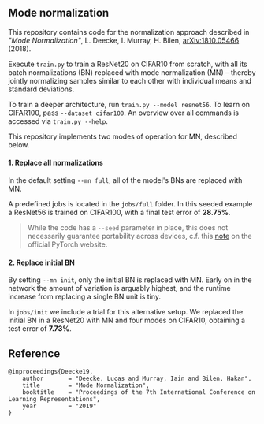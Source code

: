 ## Mode normalization

This repository contains code for the normalization approach described in *"Mode Normalization"*, L. Deecke, I. Murray, H. Bilen, [	arXiv:1810.05466](https://arxiv.org/abs/1810.05466) (2018).

Execute `train.py` to train a ResNet20 on CIFAR10 from scratch, with all its batch normalizations (BN) replaced with mode normalization (MN) – thereby jointly normalizing samples similar to each other with individual means and standard deviations.

To train a deeper architecture, run `train.py --model resnet56`. To learn on CIFAR100, pass `--dataset cifar100`. An overview over all commands is accessed via `train.py --help`.

This repository implements two modes of operation for MN, described below. 

#### 1. Replace all normalizations

In the default setting `--mn full`, all of the model's BNs are replaced with MN.

A predefined jobs is located in the `jobs/full` folder. In this seeded example a ResNet56 is trained on CIFAR100, with a final test error of **28.75%**.

> While the code has a `--seed` parameter in place, this does not necessarily guarantee portability across devices, c.f. this [note](https://pytorch.org/docs/stable/notes/randomness.html) on the official PyTorch website.

#### 2. Replace initial BN

By setting `--mn init`, only the initial BN is replaced with MN. Early on in the network the amount of variation is arguably highest, and the runtime increase from replacing a single BN unit is tiny.

In `jobs/init` we include a trial for this alternative setup. We replaced the initial BN in a ResNet20 with MN and four modes on CIFAR10, obtaining a test error of **7.73%**.

## Reference

```
@inproceedings{Deecke19,
	author       = "Deecke, Lucas and Murray, Iain and Bilen, Hakan",
	title        = "Mode Normalization",
	booktitle    = "Proceedings of the 7th International Conference on Learning Representations",
	year         = "2019"
}
```